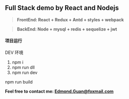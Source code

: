 ## Full Stack demo by React and Nodejs

> **FrontEnd: React + Redux + Antd + styles + webpack**

> **BackEnd: Node + mysql + redis + sequelize + jwt**


#### 项目运行
DEV 环境
1. npm i
2. npm run dll
3. npm run dev


npm run build


**Feel free to contact me: Edmond.Guan@foxmail.com**